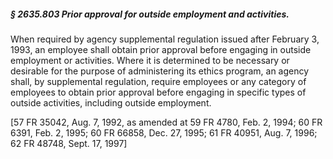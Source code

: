 ##### § 2635.803 Prior approval for outside employment and activities. #####

When required by agency supplemental regulation issued after February 3, 1993, an employee shall obtain prior approval before engaging in outside employment or activities. Where it is determined to be necessary or desirable for the purpose of administering its ethics program, an agency shall, by supplemental regulation, require employees or any category of employees to obtain prior approval before engaging in specific types of outside activities, including outside employment.

[57 FR 35042, Aug. 7, 1992, as amended at 59 FR 4780, Feb. 2, 1994; 60 FR 6391, Feb. 2, 1995; 60 FR 66858, Dec. 27, 1995; 61 FR 40951, Aug. 7, 1996; 62 FR 48748, Sept. 17, 1997]